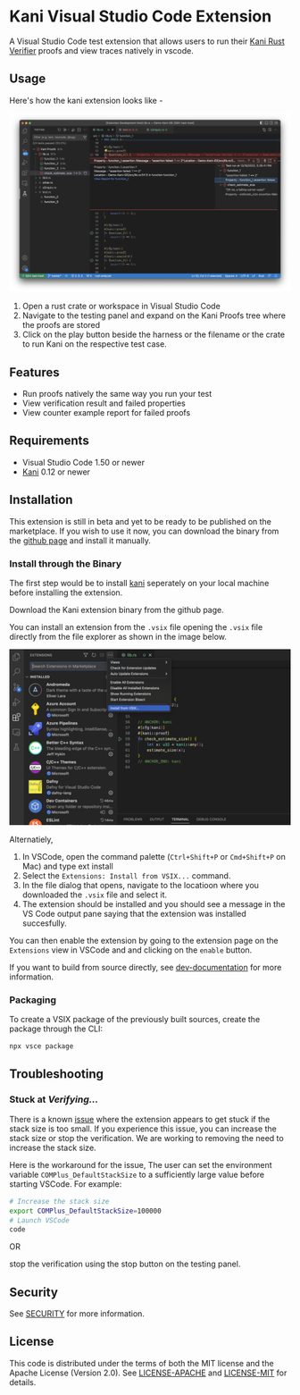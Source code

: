 # Kani Visual Studio Code Extension

A Visual Studio Code test extension that allows users to run their [Kani Rust Verifier](https://github.com/model-checking/kani) proofs and view traces natively in vscode.

## Usage

Here's how the kani extension looks like -

![Kani Usage](resources/screenshots/kani-demo.png)

1.  Open a rust crate or workspace in Visual Studio Code
2.  Navigate to the testing panel and expand on the Kani Proofs tree where the proofs are stored
3.  Click on the play button beside the harness or the filename or the crate to run Kani on the respective test case.

## Features

-   Run proofs natively the same way you run your test
-   View verification result and failed properties
-   View counter example report for failed proofs

## Requirements

-   Visual Studio Code 1.50 or newer
-   [Kani](https://github.com/model-checking/kani) 0.12 or newer

## Installation

This extension is still in beta and yet to be ready to be published on the marketplace. If you wish to use it now, you can download the binary from the [github page](https://github.com/model-checking/kani-vscode-extension) and install it manually.

### Install through the Binary

The first step would be to install [kani](https://github.com/model-checking/kani#installation) seperately on your local machine before installing the extension.

Download the Kani extension binary from the github page.

You can install an extension from the `.vsix` file opening the `.vsix` file directly from the file explorer as shown in the image below.

![Kani install vsix](resources/screenshots/install-kani-extension.png)

Alternatiely,

1.  In VSCode, open the command palette (`Ctrl+Shift+P` or `Cmd+Shift+P` on Mac) and type ext install
2.  Select the `Extensions: Install from VSIX...` command.
3.  In the file dialog that opens, navigate to the locatioon where you downloaded the `.vsix` file and select it.
4.  The extension should be installed and you should see a message in the VS Code output pane saying that the extension was installed succesfully.

You can then enable the extension by going to the extension page on the `Extensions` view in VSCode and and clicking on the `enable` button.

If you want to build from source directly, see [dev-documentation](docs/dev-documentation.md) for more information.


### Packaging

To create a VSIX package of the previously built sources, create the package through the CLI:

```sh
npx vsce package
```

## Troubleshooting

### Stuck at *Verifying...*

There is a known [issue](https://github.com/model-checking/kani-vscode-extension/issues/6) where the extension appears to get stuck if the stack size is too small.
If you experience this issue, you can increase the stack size or stop the verification. We are working to removing the need to increase the stack size.

Here is the workaround for the issue,
The user can set the environment variable `COMPlus_DefaultStackSize` to a sufficiently large value before starting VSCode. For example:

```sh
# Increase the stack size
export COMPlus_DefaultStackSize=100000
# Launch VSCode
code
```

OR

stop the verification using the stop button on the testing panel.

## Security

See [SECURITY](.github/SECURITY.md) for more information.

## License

This code is distributed under the terms of both the MIT license and the Apache License (Version 2.0).
See [LICENSE-APACHE](LICENSE-APACHE) and [LICENSE-MIT](LICENSE-MIT) for details.
